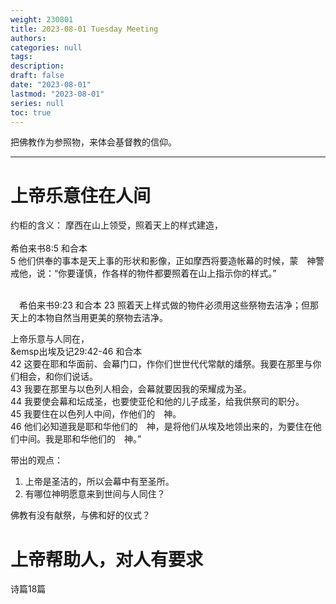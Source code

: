 ```yaml
---
weight: 230801
title: 2023-08-01 Tuesday Meeting
authors:
categories: null
tags:
description: 
draft: false
date: "2023-08-01"
lastmod: "2023-08-01"
series: null
toc: true
---
```

把佛教作为参照物，来体会基督教的信仰。
<!--more-->
---



<h1><span class = "overline">上帝乐意住在人间</span></h1>

约柜的含义：
摩西在山上领受，照着天上的样式建造，  
<br>‪希伯来书‬8:5 和合本
<br>5 他们供奉的事本是天上事的形状和影像，正如摩西将要造帐幕的时候，蒙　神警戒他，说：“你要谨慎，作各样的物件都要照着在山上指示你的样式。”

<br>‪&emsp;希伯来书‬9:23 和合本 
23 照着天上样式做的物件必须用这些祭物去洁净；但那天上的本物自然当用更美的祭物去洁净。

上帝乐意与人同在，
<br>‪&emsp‪出埃及记‬29:42-46 和合本
<br>42 这要在耶和华面前、会幕门口，作你们世世代代常献的燔祭。我要在那里与你们相会，和你们说话。 
<br>43 我要在那里与以色列人相会，会幕就要因我的荣耀成为圣。 
<br>44 我要使会幕和坛成圣，也要使亚伦和他的儿子成圣，给我供祭司的职分。 
<br>45 我要住在以色列人中间，作他们的　神。 
<br>46 他们必知道我是耶和华他们的　神，是将他们从埃及地领出来的，为要住在他们中间。我是耶和华他们的　神。”

带出的观点：
1) 上帝是圣洁的，所以会幕中有至圣所。
2) 有哪位神明愿意来到世间与人同住？

佛教有没有献祭，与佛和好的仪式？

<h1><span class = "overline">上帝帮助人，对人有要求</span></h1>

诗篇18篇



